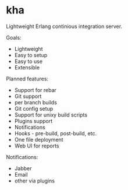 kha
===

Lightweight Erlang continious integration server.

Goals:

* Lightweight
* Easy to setup
* Easy to use
* Extensible

Planned features:

* Support for rebar
* Git support
 * per branch builds
 * Git config setup
* Support for unixy build scripts
* Plugins support
 * Notifications
 * Hooks - pre-build, post-build, etc.
* One file deployment
* Web UI for reports

Notifications:
* Jabber
* Email
* other via plugins
